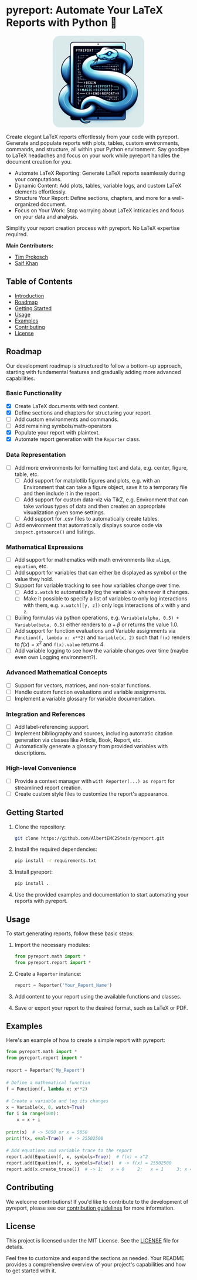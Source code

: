 # pyreport: Automate Your LaTeX Reports with Python 📝
<p align="center">
  <img src="https://raw.githubusercontent.com/AlbertEMC2Stein/pyreport/main/docs/images/pyreport.png" width=250 style="border-radius:20px"/>
</p>


Create elegant LaTeX reports effortlessly from your code with pyreport. Generate and populate reports with plots, tables, custom environments, commands, and structure, all within your Python environment. Say goodbye to LaTeX headaches and focus on your work while pyreport handles the document creation for you.

- Automate LaTeX Reporting: Generate LaTeX reports seamlessly during your computations.
- Dynamic Content: Add plots, tables, variable logs, and custom LaTeX elements effortlessly.
- Structure Your Report: Define sections, chapters, and more for a well-organized document.
- Focus on Your Work: Stop worrying about LaTeX intricacies and focus on your data and analysis.

Simplify your report creation process with pyreport. No LaTeX expertise required.

**Main Contributors:**
- [Tim Prokosch](mailto:prokosch@rhrk.uni-kl.de)
- [Saif Khan](mailto:saif.khan@edu.rptu.de)

## Table of Contents
- [Introduction](#pyreport-automate-your-latex-reports-with-python-)
- [Roadmap](#roadmap)
- [Getting Started](#getting-started)
- [Usage](#usage)
- [Examples](#examples)
- [Contributing](#contributing)
- [License](#license)

## Roadmap
Our development roadmap is structured to follow a bottom-up approach, starting with fundamental features and gradually adding more advanced capabilities.

### Basic Functionality
- [x] Create LaTeX documents with text content.
- [x] Define sections and chapters for structuring your report.
- [ ] Add custom environments and commands.
- [ ] Add remaining symbols/math-operators 
- [x] Populate your report with plaintext.
- [x] Automate report generation with the `Reporter` class.

### Data Representation
- [ ] Add more environments for formatting text and data, e.g. center, figure, table, etc.
    - [ ] Add support for matplotlib figures and plots, e.g. with an Environment that can take a figure object, save it to a temporary file and then include it in the report.
    - [ ] Add support for custom data-viz via TikZ, e.g. Environment that can take various types of data and then creates an appropriate visualization given some settings.
    - [ ] Add support for .csv files to automatically create tables.
- [ ] Add environment that automatically displays source code via `inspect.getsource()` and listings.

### Mathematical Expressions
- [ ] Add support for mathematics with math environments like `align`, `equation`, etc.
- [ ] Add support for variables that can either be displayed as symbol or the value they hold.
- [ ] Support for variable tracking to see how variables change over time.
    - [ ] Add `x.watch` to automatically log the variable `x` whenever it changes. 
    - [ ] Make it possible to specify a list of variables to only log interactions with them, e.g. `x.watch([y, z])` only logs interactions of `x` with `y` and `z`.
- [ ] Builing formulas via python operations, e.g. `Variable(alpha, 0.5) + Variable(beta, 0.5)` either renders to $\alpha + \beta$ or returns the value 1.0.
- [ ] Add support for function evaluations and Variable assignments via `Function(f, lambda x: x**2)` and `Variable(x, 2)` such that `f(x)` renders to $f(x) = x^2$ and `f(x).value` returns 4.
- [ ] Add variable logging to see how the variable changes over time (maybe even own Logging environment?).
 
### Advanced Mathematical Concepts
- [ ] Support for vectors, matrices, and non-scalar functions.
- [ ] Handle custom function evaluations and variable assignments.
- [ ] Implement a variable glossary for variable documentation.

### Integration and References
- [ ] Add label-referencing support.
- [ ] Implement bibliography and sources, including automatic citation generation via classes like Article, Book, Report, etc.
- [ ] Automatically generate a glossary from provided variables with descriptions.

### High-level Convenience
- [ ] Provide a context manager with `with Reporter(...) as report` for streamlined report creation.
- [ ] Create custom style files to customize the report's appearance.

## Getting Started
1. Clone the repository:

    ```bash
    git clone https://github.com/AlbertEMC2Stein/pyreport.git
    ```

2. Install the required dependencies:

    ```bash
    pip install -r requirements.txt
    ```

3. Install pyreport:

    ```bash
    pip install .
    ```

4. Use the provided examples and documentation to start automating your reports with pyreport.

## Usage
To start generating reports, follow these basic steps:

1. Import the necessary modules:

    ```python
    from pyreport.math import *
    from pyreport.report import *
    ```

2. Create a `Reporter` instance:

    ```python
    report = Reporter('Your_Report_Name')
    ```

3. Add content to your report using the available functions and classes.

4. Save or export your report to the desired format, such as LaTeX or PDF.

## Examples
Here's an example of how to create a simple report with pyreport:

```python
from pyreport.math import *
from pyreport.report import *

report = Reporter('My_Report')

# Define a mathematical function
f = Function(f, lambda x: x**2)

# Create a variable and log its changes
x = Variable(x, 0, watch=True)
for i in range(100):
    x = x + i

print(x)  # -> 5050 or x = 5050
print(f(x, eval=True))  # -> 25502500

# Add equations and variable trace to the report
report.add(Equation(f, x, symbols=True))  # f(x) = x^2
report.add(Equation(f, x, symbols=False))  # -> f(x) = 25502500 
report.add(x.create_trace())  # -> 1:   x = 0     2:   x = 1     3: x = 3 ...
```

## Contributing
We welcome contributions! If you'd like to contribute to the development of pyreport, please see our [contribution guidelines](CONTRIBUTING.md) for more information.

## License
This project is licensed under the MIT License. See the [LICENSE](LICENSE) file for details.

Feel free to customize and expand the sections as needed. Your README provides a comprehensive overview of your project's capabilities and how to get started with it.